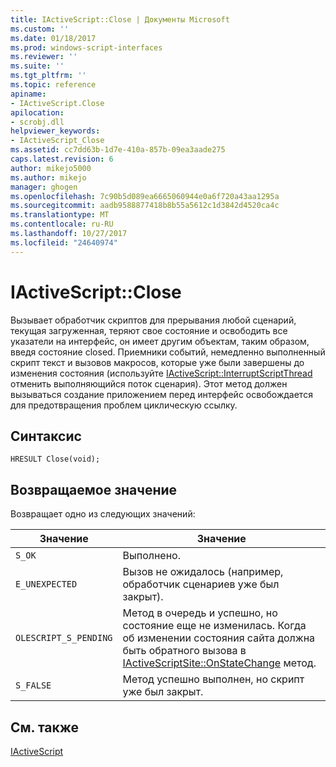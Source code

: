 ```yaml
---
title: IActiveScript::Close | Документы Microsoft
ms.custom: ''
ms.date: 01/18/2017
ms.prod: windows-script-interfaces
ms.reviewer: ''
ms.suite: ''
ms.tgt_pltfrm: ''
ms.topic: reference
apiname:
- IActiveScript.Close
apilocation:
- scrobj.dll
helpviewer_keywords:
- IActiveScript_Close
ms.assetid: cc7dd63b-1d7e-410a-857b-09ea3aade275
caps.latest.revision: 6
author: mikejo5000
ms.author: mikejo
manager: ghogen
ms.openlocfilehash: 7c90b5d089ea6665060944e0a6f720a43aa1295a
ms.sourcegitcommit: aadb9588877418b8b55a5612c1d3842d4520ca4c
ms.translationtype: MT
ms.contentlocale: ru-RU
ms.lasthandoff: 10/27/2017
ms.locfileid: "24640974"
---
```

# <a name="iactivescriptclose"></a>IActiveScript::Close
Вызывает обработчик скриптов для прерывания любой сценарий, текущая загруженная, теряют свое состояние и освободить все указатели на интерфейс, он имеет другим объектам, таким образом, введя состояние closed. Приемники событий, немедленно выполненный скрипт текст и вызовов макросов, которые уже были завершены до изменения состояния (используйте [IActiveScript::InterruptScriptThread](../../winscript/reference/iactivescript-interruptscriptthread.md) отменить выполняющийся поток сценария). Этот метод должен вызываться создание приложением перед интерфейс освобождается для предотвращения проблем циклическую ссылку.  
  
## <a name="syntax"></a>Синтаксис  
  
```  
HRESULT Close(void);  
```  
  
## <a name="return-value"></a>Возвращаемое значение  
 Возвращает одно из следующих значений:  
  
|Значение|Значение|  
|-----------|-------------|  
|`S_OK`|Выполнено.|  
|`E_UNEXPECTED`|Вызов не ожидалось (например, обработчик сценариев уже был закрыт).|  
|`OLESCRIPT_S_PENDING`|Метод в очередь и успешно, но состояние еще не изменилась. Когда об изменении состояния сайта должна быть обратного вызова в [IActiveScriptSite::OnStateChange](../../winscript/reference/iactivescriptsite-onstatechange.md) метод.|  
|`S_FALSE`|Метод успешно выполнен, но скрипт уже был закрыт.|  
  
## <a name="see-also"></a>См. также  
 [IActiveScript](../../winscript/reference/iactivescript.md)